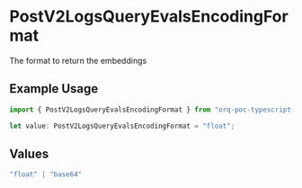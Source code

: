 # PostV2LogsQueryEvalsEncodingFormat

The format to return the embeddings

## Example Usage

```typescript
import { PostV2LogsQueryEvalsEncodingFormat } from "orq-poc-typescript-multi-env-version/models/operations";

let value: PostV2LogsQueryEvalsEncodingFormat = "float";
```

## Values

```typescript
"float" | "base64"
```